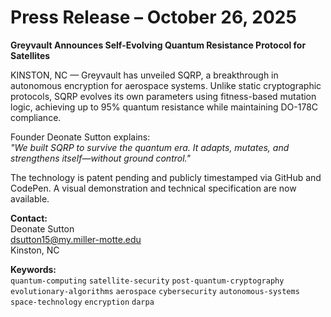 # Press Release – October 26, 2025

**Greyvault Announces Self-Evolving Quantum Resistance Protocol for Satellites**

KINSTON, NC — Greyvault has unveiled SQRP, a breakthrough in autonomous encryption for aerospace systems. Unlike static cryptographic protocols, SQRP evolves its own parameters using fitness-based mutation logic, achieving up to 95% quantum resistance while maintaining DO-178C compliance.

Founder Deonate Sutton explains:  
*"We built SQRP to survive the quantum era. It adapts, mutates, and strengthens itself—without ground control."*

The technology is patent pending and publicly timestamped via GitHub and CodePen. A visual demonstration and technical specification are now available.

**Contact:**  
Deonate Sutton  
dsutton15@my.miller-motte.edu  
Kinston, NC

**Keywords:**  
`quantum-computing` `satellite-security` `post-quantum-cryptography` `evolutionary-algorithms` `aerospace` `cybersecurity` `autonomous-systems` `space-technology` `encryption` `darpa`
